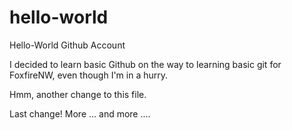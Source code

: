 # hello-world
Hello-World Github Account

I decided to learn basic Github on the way to learning basic git for FoxfireNW,
even though I'm in a hurry.

Hmm, another change to this file.

Last change! More ... and more ....
